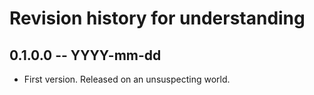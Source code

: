 # Revision history for understanding

## 0.1.0.0  -- YYYY-mm-dd

* First version. Released on an unsuspecting world.

